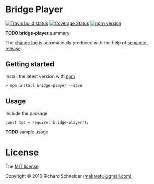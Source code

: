 # Bridge Player

[![Travis build status](https://travis-ci.org/richardschneider/bridge-player.svg)](https://travis-ci.org/richardschneider/bridge-player)
[![Coverage Status](https://coveralls.io/repos/github/richardschneider/bridge-player/badge.svg?branch=master)](https://coveralls.io/github/richardschneider/bridge-player?branch=master)
 [![npm version](https://badge.fury.io/js/bridge-player.svg)](https://badge.fury.io/js/bridge-player) 
 
**TODO bridge-player** summary

The [change log](https://github.com/richardschneider/bridge-player/releases) is automatically produced with
the help of [semantic-release](https://github.com/semantic-release/semantic-release).


## Getting started

Install the latest version with [npm](http://blog.npmjs.org/post/85484771375/how-to-install-npm)

    > npm install bridge-player --save

## Usage

Include the package

    const tms = require('bridge-player');

**TODO** sample usage

# License
The [MIT license](LICENSE).

Copyright © 2016 Richard Schneider [(makaretu@gmail.com)](mailto:makaretu@gmail.com?subject=table+master+stream)